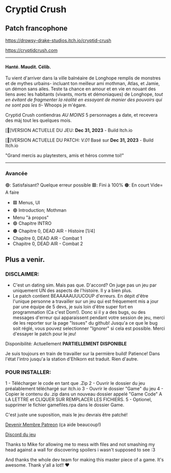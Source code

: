 # Cryptid Crush
## Patch francophone

https://drowsy-drake-studios.itch.io/cryptid-crush

https://cryptidcrush.com

-------------------------------------------------------

#### Hanté. Maudit. Célib.

Tu vient d'arriver dans la ville balnéaire de Longhope remplis de monstres et de mythes urbains- incluant ton meilleur ami mothman, Atlas, et Jamie, un démon sans ailes.
Teste ta chance en amour et en vie en nouant des liens avec les habitants (vivants, morts et démoniaques) de Longhope, *tout en évitant de fragmenter la réalité en essayant de manier des
pouvoirs qui ne sont pas les ti-* Whoops je m'égare.

Cryptid Crush contiendras *AU MOINS* 5 personnages a date, et recevera des màj tout les quelques mois.


[💖]VERSION ACTUELLE DU JEU:  **Dec 31, 2023** - Build Itch.io

[📘]VERSION ACTUELLE DU PATCH:  *V.01* Basé sur **Dec 31, 2023** - Build Itch.io

"Grand mercis au playtesters, amis et héros comme toi!"



-------------------------------------------------------

### Avancée

🟢: Satisfaisant? Quelque erreur possible
🟩: Fini à 100%
🟠: En court
Vide= A faire

- 🟩 Menus, UI
- 🟢 Introduction; Mothman
- Menu "à propos"
- 🟢 Chapitre INTRO
- 🟠 Chapitre 0, DEAD AIR - Histoire [1/4]
- Chapitre 0, DEAD AIR - Combat 1
- Chapitre 0, DEAD AIR - Combat 2

 Plus a venir.
-------------------------------------------------------
### DISCLAIMER:

- C'est un dating sim. Mais pas que. D'accord? On juge pas un jeu par uniquement UN des aspects de l'histoire. Il y a bien plus.
- Le patch contient BEAAAAAUUUCOUP d'erreurs. En dépit d'être l'unique personne a travailler sur un jeu qui est fréquement mis a jour par une équipe de 5 devs, je suis loin d'être super 
fort en programmation (Ca c'est Dom!). Donc si il y a des bugs, ou des messages d'erreur qui apparaissent pendant votre session de jeu, merci de les reporter sur la page "Issues" 
du github! Jusqu'a ce que le bug soit réglé, vous pouvez selectionner "Ignorer" si cela est possible. Merci d'essayer le patch pour le jeu!


Disponibilité: Actuellement **PARTIELLEMENT DISPONIBLE** 

Je suis toujours en train de travailler sur la permière build! Patience!
Dans l'état l'intro jusqu'a la station d'Ehlkorn est traduit. Rien d'autre.

### POUR INSTALLER:

1 - Télécharger le code en tant que .Zip
2 - Ouvrir le dossier du jeu préalablement téléchargé sur itch.io
3 - Ouvrir le dossier "Game" du jeu
4 - Copier le contenu du .zip dans un nouveau dossier appelé "Game Code" A LA LETTRE et CLIQUER SUR REMPLACER LES FICHIERS.
5 - Optionel, supprimer le fichier gamefiles.rpa dans le dossier Game.

C'est juste une suposition, mais le jeu devrais être patché!


[Devenir Membre Patreon](https://www.patreon.com/bePatron?u=19966246&redirect_uri=https%3A%2F%2Fitch.io%2Fgame%2Fedit%2F815590&utm_medium=widget)
(ça aide beaucoup!)

[Discord du jeu](https://discord.com/invite/cryptidcrush)

Thanks to Mike for allowing me to mess with files and not smashing my head against a wall for discovering spoilers i wasn't supposed to see :3

And thanks the whole dev team for making this master piece of a game. It's awesome. Thank y'all a lot!! ❤️
